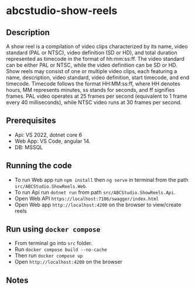 # abcstudio-show-reels

## Description
A show reel is a compilation of video clips characterized by its name, video standard (PAL or NTSC), video definition (SD or HD), and total duration represented as timecode in the format of hh:mm:ss:ff. The video standard can be either PAL or NTSC, while the video definition can be SD or HD. Show reels may consist of one or multiple video clips, each featuring a name, description, video standard, video definition, start timecode, and end timecode. Timecode follows the format HH:MM:ss:ff, where HH denotes hours, MM represents minutes, ss stands for seconds, and ff signifies frames. PAL video operates at 25 frames per second (equivalent to 1 frame every 40 milliseconds), while NTSC video runs at 30 frames per second.

## Prerequisites
* Api: VS 2022, dotnet core 6
* Web App: VS Code, angular 14.
* DB: MSSQL

## Running the code
* To run Web app run `npm install` then `ng serve` in terminal from the path `src/ABCStudio.ShowReels.Web`.
* To run Api run `dotnet run` from path `src/ABCStudio.ShowReels.Api`.
* Open Web API  `https://localhost:7106/swagger/index.html`
* Open Web app `http://localhost:4200` on the browser to view/create reels

## Run using `docker compose`
* From terminal go into `src` folder.
* Run `docker compose build --no-cache` 
* Then run `docker compose up` 
* Open `http://localhost:4200` on the browser

## Notes

  
